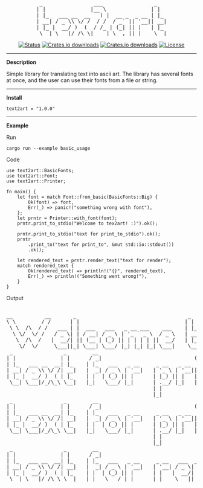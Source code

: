 <div align="center"><pre>
 _                ___                _   
| |              |__ \              | |  
| |_   ___ __  __   ) |  __ _  _ __ | |_ 
| __| / _ \\ \/ /  / /  / _` || '__|| __|
| |_ |  __/ )  (  / /_ | (_| || |   | |_ 
 \__| \___|/_/\_\|____| \__,_||_|    \__|
</pre></div>

<div align="center">

[![Status](https://img.shields.io/github/last-commit/follow39/text2art)](https://github.com/follow39/text2art)
[![Crates.io downloads](https://img.shields.io/crates/d/text2art)](https://crates.io/crates/text2art)
[![Crates.io downloads](https://img.shields.io/docsrs/text2art)](https://docs.rs/text2art/latest/text2art/#)
[![License](https://img.shields.io/badge/license-MIT-blue.svg)](/LICENSE)

</div>

---

**Description**

Simple library for translating text into ascii art. The library has several fonts at once, and the user can use their fonts from a file or string.<br> 

---

**Install**
~~~
text2art = "1.0.0"
~~~

---

**Example**

Run
~~~
cargo run --example basic_usage
~~~
Code
~~~
use text2art::BasicFonts;
use text2art::Font;
use text2art::Printer;

fn main() {
    let font = match Font::from_basic(BasicFonts::Big) {
        Ok(font) => font,
        Err(_) => panic!("something wrong with font"),
    };
    let prntr = Printer::with_font(font);
    prntr.print_to_stdio("Welcome to tex2art! :)").ok();

    prntr.print_to_stdio("text for print_to_stdio").ok();
    prntr
        .print_to("text for print_to", &mut std::io::stdout())
        .ok();

    let rendered_text = prntr.render_text("text for render");
    match rendered_text {
        Ok(rendered_text) => println!("{}", rendered_text),
        Err(_) => println!("Something went wrong!"),
    }
}
~~~
Output
<pre>
                                                                                                                         __  
__          __       _                                   _              _                ___                _    _       \ \ 
\ \        / /      | |                                 | |            | |              |__ \              | |  | |    _  | |
 \ \  /\  / /   ___ | |  ___   ___   _ __ ___    ___    | |_   ___     | |_   ___ __  __   ) |  __ _  _ __ | |_ | |   (_) | |
  \ \/  \/ /   / _ \| | / __| / _ \ | '_ ` _ \  / _ \   | __| / _ \    | __| / _ \\ \/ /  / /  / _` || '__|| __|| |       | |
   \  /\  /   |  __/| || (__ | (_) || | | | | ||  __/   | |_ | (_) |   | |_ |  __/ )  (  / /_ | (_| || |   | |_ |_|    _  | |
    \/  \/     \___||_| \___| \___/ |_| |_| |_| \___|    \__| \___/     \__| \___|/_/\_\|____| \__,_||_|    \__|(_)   (_)/_/ 
 _                _        __                               _         _            _                        _        _  _        
| |              | |      / _|                             (_)       | |          | |                      | |      | |(_)       
| |_   ___ __  __| |_    | |_   ___   _ __     _ __   _ __  _  _ __  | |_         | |_   ___           ___ | |_   __| | _   ___  
| __| / _ \\ \/ /| __|   |  _| / _ \ | '__|   | '_ \ | '__|| || '_ \ | __|        | __| / _ \         / __|| __| / _` || | / _ \ 
| |_ |  __/ )  ( | |_    | |  | (_) || |      | |_) || |   | || | | || |_  ______ | |_ | (_) | ______ \__ \| |_ | (_| || || (_) |
 \__| \___|/_/\_\ \__|   |_|   \___/ |_|      | .__/ |_|   |_||_| |_| \__||______| \__| \___/ |______||___/ \__| \__,_||_| \___/ 
                                              | |                                                                                
                                              |_|                                                                                
 _                _        __                               _         _            _          
| |              | |      / _|                             (_)       | |          | |         
| |_   ___ __  __| |_    | |_   ___   _ __     _ __   _ __  _  _ __  | |_         | |_   ___  
| __| / _ \\ \/ /| __|   |  _| / _ \ | '__|   | '_ \ | '__|| || '_ \ | __|        | __| / _ \ 
| |_ |  __/ )  ( | |_    | |  | (_) || |      | |_) || |   | || | | || |_  ______ | |_ | (_) |
 \__| \___|/_/\_\ \__|   |_|   \___/ |_|      | .__/ |_|   |_||_| |_| \__||______| \__| \___/ 
                                              | |                                             
                                              |_|                                             
 _                _        __                                         _             
| |              | |      / _|                                       | |            
| |_   ___ __  __| |_    | |_   ___   _ __     _ __   ___  _ __    __| |  ___  _ __ 
| __| / _ \\ \/ /| __|   |  _| / _ \ | '__|   | '__| / _ \| '_ \  / _` | / _ \| '__|
| |_ |  __/ )  ( | |_    | |  | (_) || |      | |   |  __/| | | || (_| ||  __/| |   
 \__| \___|/_/\_\ \__|   |_|   \___/ |_|      |_|    \___||_| |_| \__,_| \___||_|   
</pre>

